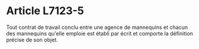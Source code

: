 # Article L7123-5

 

Tout contrat de travail conclu entre une agence de mannequins et chacun des mannequins qu'elle emploie est établi par écrit et comporte la définition précise de son objet.